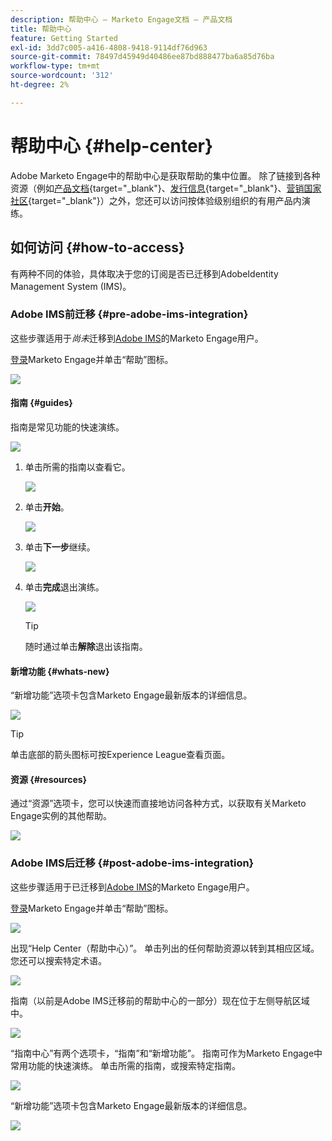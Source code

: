 ```yaml
---
description: 帮助中心 — Marketo Engage文档 — 产品文档
title: 帮助中心
feature: Getting Started
exl-id: 3dd7c005-a416-4808-9418-9114df76d963
source-git-commit: 78497d45949d40486ee87bd888477ba6a85d76ba
workflow-type: tm+mt
source-wordcount: '312'
ht-degree: 2%

---
```


# 帮助中心 {#help-center}

Adobe Marketo Engage中的帮助中心是获取帮助的集中位置。 除了链接到各种资源（例如[产品文档](/help/marketo/home.md){target="_blank"}、[发行信息](/help/marketo/release-notes/current.md){target="_blank"}、[营销国家社区](https://nation.marketo.com/){target="_blank"}）之外，您还可以访问按体验级别组织的有用产品内演练。

## 如何访问 {#how-to-access}

有两种不同的体验，具体取决于您的订阅是否已迁移到AdobeIdentity Management System (IMS)。

### Adobe IMS前迁移 {#pre-adobe-ims-integration}

这些步骤适用于&#x200B;_尚未_&#x200B;迁移到[Adobe IMS](/help/marketo/product-docs/administration/marketo-with-adobe-identity/adobe-identity-management-overview.md)的Marketo Engage用户。

[登录](http://login.marketo.com/)Marketo Engage并单击“帮助”图标。

![](assets/help-center-1.png)

#### 指南 {#guides}

指南是常见功能的快速演练。

![](assets/help-center-2.png)

1. 单击所需的指南以查看它。

   ![](assets/help-center-3.png)

1. 单击&#x200B;**开始**。

   ![](assets/help-center-4.png)

1. 单击&#x200B;**下一步**&#x200B;继续。

   ![](assets/help-center-5.png)

1. 单击&#x200B;**完成**&#x200B;退出演练。

   ![](assets/help-center-6.png)

   >[!TIP]
   >
   >随时通过单击&#x200B;**解除**&#x200B;退出该指南。

#### 新增功能 {#whats-new}

“新增功能”选项卡包含Marketo Engage最新版本的详细信息。

![](assets/help-center-7.png)

>[!TIP]
>
>单击底部的箭头图标可按Experience League查看页面。

#### 资源 {#resources}

通过“资源”选项卡，您可以快速而直接地访问各种方式，以获取有关Marketo Engage实例的其他帮助。

![](assets/help-center-8.png)

### Adobe IMS后迁移 {#post-adobe-ims-integration}

这些步骤适用于已迁移到[Adobe IMS](/help/marketo/product-docs/administration/marketo-with-adobe-identity/adobe-identity-management-overview.md)的Marketo Engage用户。

[登录](https://experience.adobe.com/)Marketo Engage并单击“帮助”图标。

![](assets/help-center-9.png)

出现“Help Center（帮助中心）”。 单击列出的任何帮助资源以转到其相应区域。 您还可以搜索特定术语。

![](assets/help-center-10.png)

指南（以前是Adobe IMS迁移前的帮助中心的一部分）现在位于左侧导航区域中。

![](assets/help-center-11.png)

“指南中心”有两个选项卡，“指南”和“新增功能”。 指南可作为Marketo Engage中常用功能的快速演练。 单击所需的指南，或搜索特定指南。

![](assets/help-center-12.png)

“新增功能”选项卡包含Marketo Engage最新版本的详细信息。

![](assets/help-center-13.png)
